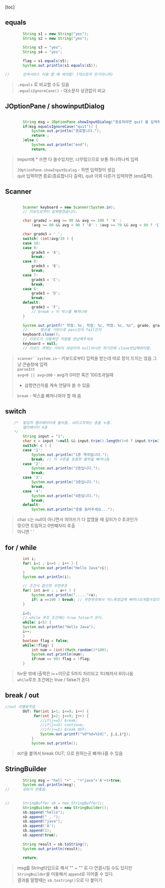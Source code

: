 [toc]

## equals

```java
		String s1 = new String("yes");
		String s2 = new String("yes");
		
		String s3 = "yes";
		String s4 = "yes";

		flag = s1.equals(s5);
		System.out.println(s1.equals(s5));

//		검색서비스 이용 할 때 써야함! (대소문자 안가리니까)
```

> `.equals` 로 비교할 수도 있음<br>`.equalsIgnoreCase()` - 대소문자 상관없이 비교

## JOptionPane / showinputDialog

```java

		String msg = JOptionPane.showInputDialog("종료하려면 quit 를 입력하세요 ..");
		if(msg.equalsIgnoreCase("quit")) {
			System.out.println("종료합니다.");
			return ;	
		}else {
			System.out.println("end");
			return;		
```

> import에 * 쓰면 다 쓸수있지만, 너무많으므로 보통 하나하나씩 입력<br>
>
> `JOptionPane.showInputDialog` - 하면 입력창이 생김<br>quit 입력하면 종료(종료합니다 출력), quit 이외 다른거 입력하면 (end출력)

## Scanner

```java

		Scanner keyboard = new Scanner(System.in);
		// 키보드로부터 입력받겠습니다.

		char grade2 = avg >= 90 && avg <= 100 ? 'A' : 
			(avg >= 80 && avg < 90 ? 'B' : (avg >= 70 && avg < 80 ? 'C' : (avg >= 60 && avg < 70 ? 'D' : 'F')));

		char grade3 = ' ';
		switch( (int)avg/10 ) {
		case 10:
		case 9:
			grade3 = 'A';
			break;
		case 8:
			grade3 = 'B';
			break;
		case 7:
			grade3 = 'C';
			break;
		case 6:
			grade3 = 'D';
			break;
		default:
			grade3 = 'F';
			// break = 이 박스를 빠져나와
		}
		
		System.out.printf(" 학점: %c, 학점: %c, 학점: %c, %n", grade, grade2, grade3);
		//		평균을 기반으로 pass인지 fail인지
		keyboard.close();
		// 키보드가 사용하던 자원들 반납해주세요
		keyboard = null;
		// 키보드 객체는 가비지 대상이야 null어사인 하기전에 close반납해줘야함.				
```

> `scanner``system.in` - 키보드로부터 입력을 받는데 따로 창이 뜨지는 않음 그냥 콘솔창에 입력<br>`parseInt`<br>`avg<0 || avg>100` - avg가 0미만 혹은 100초과일때<br>
>
> - 삼항연산자를 계속 연달아 쓸 수 있음
>
> `break` - 박스를 빠져나와야 할 때 씀

## switch

```java
	/*  빌딩의 엘리베이터에 들어옴. 내리고자하는 층을 누름.
		엘리베이터 4층
	*/
		String input = "1"; 
		char c = input !=null && input.trim().length()>0 ? input.trim().charAt(0) : ' ' ;
		switch( c ) {
		case '1':
			System.out.println("1층 약국입니다.");
			break; // 이 구문을 포함한 블럭을 빠져나옴
		case '2':
			System.out.println("2층입니다.");
			break;
		case '3':
			System.out.println("3층입니다.");
			break;
		case '4':
			System.out.println("4층입니다.");
			break;
		default:
			System.out.println("층을 눌러주세요...");
```

> char c는 null이 아니면서 띄어쓰기 다 없앴을 때 길이가 0 초과인가<br>
> 맞으면 트림하고 0번째자리 추출<br>아니면 ' '

## for / while

```java
		int i;
		for( i=1 ; i<=5 ; i++ ) {
			System.out.println("Hello Java"+i);
		}
		System.out.println(i);

		// 조건식 없으면 무한루프
		for( int a=0 ; ; a++ ) {
			System.out.println("....."+a);
			if( a ==100 ) break; // 무한루프에서 어느특정값에 빠져나오게할수있다.
		}
		
		i=0;
		// while 루프 조건에는 true false가 온다.
		while( i<5) {
		System.out.println("Hello Java");
		i++;
		}
		boolean flag = false;
		while(!flag) {
			int num = (int)(Math.random()*100);
			System.out.println(num);
			if(num == 99) flag = !flag;
		}
```

> for문 밖에 i출력은 i++이므로 5까지 처리되고 1더해져서 6이나옴<br>`while`루프 조건에는 true / false가 온다.

## break / out

```java
//out 라벨링작업
		OUT: for(int i=1; i<=9; i++) {
			 for(int j=2; j<=9; j++) {
				//if(j==5) break;
				//if(j==5) continue;
				//if(j==5) break OUT;
				System.out.printf("%d*%d=%2d|", j,i,i*j);
			}
			System.out.println();
```

> `OUT`을 붙여서 break OUT; 으로 원하는곳 빠져나올 수 있음<br>

## StringBuilder

```java
		String msg = "hell "+" , "+"java"+'A'+1+true;
		System.out.println(msg);
//		성능이 안좋음.
		
		
//		StringBuffer sb = new StringBuffer();
		StringBuilder sb = new StringBuilder();
		sb.append("hello");
		sb.append(" , ");
		sb.append("java");
		sb.append('A');
		sb.append(1);
		sb.append(true);
		
		String result = sb.toString();
		System.out.println(result);
		
		return;
```

> msg를 String타입으로 해서 "" + "" 로 다 연결시킬 수도 있지만<br>
> `StringBuilder`을 이용해서  `append`로 이어줄 수 있다.<br>결과를 말할때는 `sb.tostring()`으로 다 붙이기

